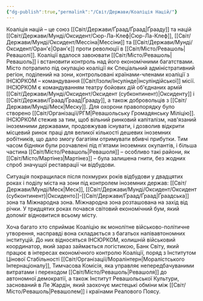 ```yaml
---
{"dg-publish":true,"permalink":"/Світ/Держави/Коаліція Націй/"}
---
```


Коаліція націй – це союз [[Світ/Держави/Ґраад/Ґраад\|Ґрааду]] та націй [[Світ/Держави/Мунді/Оксидент/Сюр-Ла-Клеф\|Сюр-Ла-Клеф]], [[Світ/Держави/Мунді/Оксидент/Мессіна\|Мессіни]] та [[Світ/Держави/Мунді/Оксидент/Оран'є\|Оран'є]] проти революції в [[Світ/Місто/Ревашоль\|Ревашолі]]. Коаліції вдалося завоювати [[Світ/Місто/Ревашоль\|Ревашоль]] і встановити контроль над його економічними багатствами. Місто потрапило під окупацію коаліції як Спеціальний адміністративний регіон, поділений на зони, контрольовані країнами-членами коаліції з ІНСЮРКОМ – командування [[Світ/Ізоли/Інсулінде\|інсуліндійської]] місії. ІНСЮРКОМ є командуванням театру бойових дій об'єднаних армій [[Світ/Держави/Мунді/Оксидент/Оксидент (субконтинент)\|Оксиденту]] і [[Світ/Держави/Ґраад/Ґраад\|Ґрааду]], а також добровольців з [[Світ/Держави/Мунді/Меск\|Меску]]. Для охорони правопорядку було створено [[Світ/Організації/РГМ\|Ревашольську Громадянську Міліцію]]. ІНСЮРКОМ стежив за тим, щоб вільний ринковий капіталізм, нав'язаний іноземними державами, продовжував існувати, і дозволив відкрити місцевий ринок праці для великої кількості дешевих іноземних робітників, що дало змогу багатіям отримувати вбивчі прибутки. Тим часом бідняки були розчавлені під п'ятами іноземних окупантів, і більша частина [[Світ/Місто/Ревашоль\|Ревашоля]] – особливо такі райони, як [[Світ/Місто/Мартінез\|Мартінез]] – була залишена гнити, без жодних спроб значущої реставрації чи відбудови.

Ситуація покращилася після похмурих років відбудови у двадцятих роках і поділу міста на зони під контролем іноземних держав: [[Світ/Держави/Мунді/Меск\|Меск]], [[Світ/Держави/Мунді/Оксидент/Оксидент (субконтинент)\|Оксиденто]]-[[Світ/Держави/Ґраад/Ґраад\|Ґраадська]] зона та Міжнародна зона. Міжнародна зона розташована на захід від річки. У тридцятих роках почався світовий економічний бум, який допоміг відновитися всьому місту.

Хоча багато хто сприймає Коаліцію як монолітне військово-політичне утворення, насправді вона складається з багатьох напівавтономних інституцій. До них відносяться ІНСЮРКОМ, колишній військовий координатор, який зараз займається логістикою, Банк Світу, який працює в інтересах економічного контролю Коаліції, поряд з Інститутом Цінової Стабільності [[Світ/Організації/Моралінтерн\|Моралістського Інтернаціоналу]], Тимчасова Комісія, яка управляє непередбачуваними витратами і переходом [[Світ/Місто/Ревашоль\|Ревашоля]] до автономної демократії, а також Інститут Ревашольської Культури, заснований в Ле Жардін, який заохочує мистецькі обміни між [[Світ/Місто/Ревашоль\|Ревашолем]] і країнами Реалового Поясу.